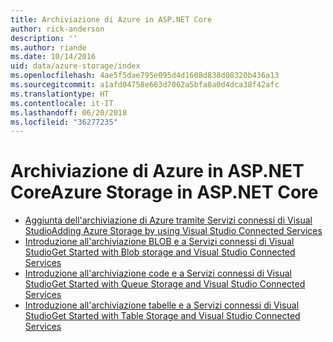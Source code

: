 ```yaml
---
title: Archiviazione di Azure in ASP.NET Core
author: rick-anderson
description: ''
ms.author: riande
ms.date: 10/14/2016
uid: data/azure-storage/index
ms.openlocfilehash: 4ae5f5dae795e095d4d1608d838d08320b436a13
ms.sourcegitcommit: a1afd04758e663d7062a5bfa8a0d4dca38f42afc
ms.translationtype: HT
ms.contentlocale: it-IT
ms.lasthandoff: 06/20/2018
ms.locfileid: "36277235"
---
```

# <a name="azure-storage-in-aspnet-core"></a><span data-ttu-id="cdda0-102">Archiviazione di Azure in ASP.NET Core</span><span class="sxs-lookup"><span data-stu-id="cdda0-102">Azure Storage in ASP.NET Core</span></span>

* [<span data-ttu-id="cdda0-103">Aggiunta dell'archiviazione di Azure tramite Servizi connessi di Visual Studio</span><span class="sxs-lookup"><span data-stu-id="cdda0-103">Adding Azure Storage by using Visual Studio Connected Services</span></span>](https://azure.microsoft.com/documentation/articles/vs-azure-tools-connected-services-storage/)
* [<span data-ttu-id="cdda0-104">Introduzione all'archiviazione BLOB e a Servizi connessi di Visual Studio</span><span class="sxs-lookup"><span data-stu-id="cdda0-104">Get Started with Blob storage and Visual Studio Connected Services</span></span>](https://azure.microsoft.com/documentation/articles/vs-storage-aspnet5-getting-started-blobs/)
* [<span data-ttu-id="cdda0-105">Introduzione all'archiviazione code e a Servizi connessi di Visual Studio</span><span class="sxs-lookup"><span data-stu-id="cdda0-105">Get Started with Queue Storage and Visual Studio Connected Services</span></span>](https://azure.microsoft.com/documentation/articles/vs-storage-aspnet5-getting-started-queues/)
* [<span data-ttu-id="cdda0-106">Introduzione all'archiviazione tabelle e a Servizi connessi di Visual Studio</span><span class="sxs-lookup"><span data-stu-id="cdda0-106">Get Started with Table Storage and Visual Studio Connected Services</span></span>](https://azure.microsoft.com/documentation/articles/vs-storage-aspnet5-getting-started-tables/)
